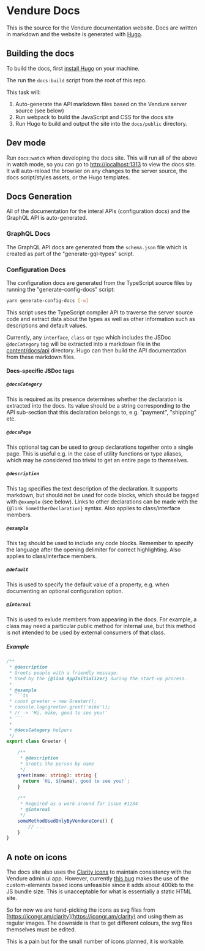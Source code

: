 # Vendure Docs

This is the source for the Vendure documentation website. Docs are written in markdown and the website is generated with [Hugo](https://gohugo.io).

## Building the docs

To build the docs, first [install Hugo](https://gohugo.io/getting-started/installing/) on your machine.

The run the `docs:build` script from the root of this repo.

This task will:

1. Auto-generate the API markdown files based on the Vendure server source (see below)
2. Run webpack to build the JavaScript and CSS for the docs site
3. Run Hugo to build and output the site into the `docs/public` directory.

## Dev mode

Run `docs:watch` when developing the docs site. This will run all of the above in watch mode, so you can go to [http://localhost:1313](http://localhost:1313) to view the docs site. It will auto-reload the browser on any changes to the server source, the docs script/styles assets, or the Hugo templates.

## Docs Generation

All of the documentation for the interal APIs (configuration docs) and the GraphQL API is auto-generated.

### GraphQL Docs

The GraphQL API docs are generated from the `schema.json` file which is created as part of the "generate-gql-types" script.

### Configuration Docs

The configuration docs are generated from the TypeScript source files by running the "generate-config-docs" script:

```bash
yarn generate-config-docs [-w]
```

This script uses the TypeScript compiler API to traverse the server source code and extract data about the types as well as other information such as descriptions and default values.

Currently, any `interface`, `class` or `type` which includes the JSDoc `@docCategory` tag will be extracted into a markdown file in the [content/docs/api](./content/docs/api) directory. Hugo can then build the API documentation from these markdown files.

#### Docs-specific JSDoc tags

##### `@docsCategory`

This is required as its presence determines whether the declaration is extracted into the docs. Its value should be a string corresponding to the API sub-section that this declaration belongs to, e.g. "payment", "shipping" etc.

##### `@docsPage`

This optional tag can be used to group declarations together onto a single page. This is useful e.g. in the case of utility functions or
type aliases, which may be considered too trivial to get an entire page to themselves.

##### `@description`

This tag specifies the text description of the declaration. It supports markdown, but should not be used for code blocks, which should be tagged with `@example` (see below). Links to other declarations can be made with the `{@link SomeOtherDeclaration}` syntax. Also applies to class/interface members.

##### `@example`

This tag should be used to include any code blocks. Remember to specify the language after the opening delimiter for correct highlighting. Also applies to class/interface members.

##### `@default`

This is used to specify the default value of a property, e.g. when documenting an optional configuration option.

##### `@internal`

This is used to exlude members from appearing in the docs. For example, a class may need a particular
public method for internal use, but this method is not intended to be used by external consumers of that
class.

##### Example

````ts
/**
 * @description
 * Greets people with a friendly message. 
 * Used by the {@link AppInitializer} during the start-up process.
 *
 * @example
 * ```ts
 * const greeter = new Greeter();
 * console.log(greeter.greet('mike'));
 * // -> 'Hi, mike, good to see you!'
 * ```
 *
 * @docsCategory helpers
 */
export class Greeter {

    /**
     * @description
     * Greets the person by name
     */
    greet(name: string): string {
      return `Hi, ${name}, good to see you!`;
    }
    
    /**
     * Required as a work-around for issue #1234
     * @internal
     */
    someMethodUsedOnlyByVendureCore() {
        // ...
    }
}
````


## A note on icons

The docs site also uses the [Clarity icons](https://clarity.design/icons) to maintain consistency with the Vendure admin ui app. However, currently [this bug](https://github.com/vmware/clarity/issues/2599) makes the use of the custom-elements based icons unfeasible since it adds about 400kb to the JS bundle size. This is unacceptable for what is essentially a static HTML site.

So for now we are hand-picking the icons as svg files from [https://icongr.am/clarity](https://icongr.am/clarity) and using them as regular images. The downside is that to get different colours, the svg files themselves must be edited.

This is a pain but for the small number of icons planned, it is workable.
